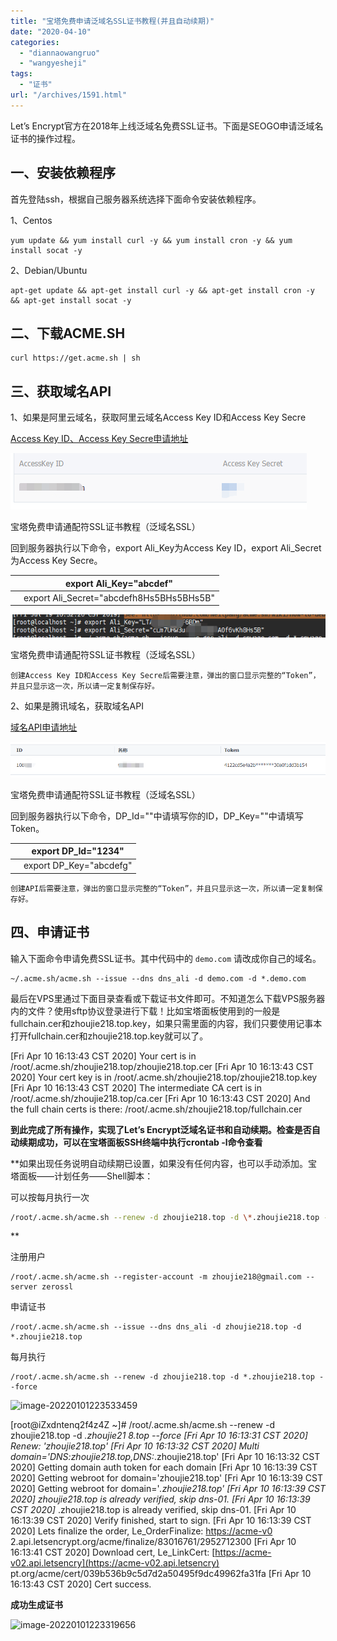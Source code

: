 ```yaml
---
title: "宝塔免费申请泛域名SSL证书教程(并且自动续期)"
date: "2020-04-10"
categories: 
  - "diannaowangruo"
  - "wangyesheji"
tags: 
  - "证书"
url: "/archives/1591.html"
---
```


Let’s Encrypt官方在2018年上线泛域名免费SSL证书。下面是SEOGO申请泛域名证书的操作过程。

## 一、安装依赖程序

首先登陆ssh，根据自己服务器系统选择下面命令安装依赖程序。

1、Centos

```
yum update && yum install curl -y && yum install cron -y && yum install socat -y
```

2、Debian/Ubuntu

```
apt-get update && apt-get install curl -y && apt-get install cron -y && apt-get install socat -y
```

## 二、下载ACME.SH

```
curl https://get.acme.sh | sh
```

## 三、获取域名API

1、如果是阿里云域名，获取阿里云域名Access Key ID和Access Key Secre

[Access Key ID、Access Key Secre申请地址](https://usercenter.console.aliyun.com/)

![](/images/2020/04/093e8af5e88088b4f62fab03151f2da1.png)

宝塔免费申请通配符SSL证书教程（泛域名SSL）

回到服务器执行以下命令，export Ali\_Key为Access Key ID，export Ali\_Secret为Access Key Secre。

|  | export Ali\_Key="abcdef" |
| --- | --- |
|  | export Ali\_Secret="abcdefh8Hs5BHs5BHs5B" |

![](/images/2020/04/cf2babb660d1b6789858125235f80834.png)

宝塔免费申请通配符SSL证书教程（泛域名SSL）

```
创建Access Key ID和Access Key Secre后需要注意，弹出的窗口显示完整的“Token”，并且只显示这一次，所以请一定复制保存好。
```

2、如果是腾讯域名，获取域名API

[域名API申请地址](https://www.dnspod.cn/console/user/security)

![](/images/2020/04/c15bd0fa0ba05aa6d8bf5c0d1d9e8551.png)

宝塔免费申请通配符SSL证书教程（泛域名SSL）

回到服务器执行以下命令，DP\_Id=""中请填写你的ID，DP\_Key=""中请填写Token。

|  | export DP\_Id="1234" |
| --- | --- |
|  | export DP\_Key="abcdefg" |

```
创建API后需要注意，弹出的窗口显示完整的“Token”，并且只显示这一次，所以请一定复制保存好。
```

## 四、申请证书

输入下面命令申请免费SSL证书。其中代码中的 `demo.com` 请改成你自己的域名。

```
~/.acme.sh/acme.sh --issue --dns dns_ali -d demo.com -d *.demo.com
```

最后在VPS里通过下面目录查看或下载证书文件即可。不知道怎么下载VPS服务器内的文件？使用sftp协议登录进行下载！比如宝塔面板使用到的一般是fullchain.cer和zhoujie218.top.key，如果只需里面的内容，我们只要使用记事本打开fullchain.cer和zhoujie218.top.key就可以了。

\[Fri Apr 10 16:13:43 CST 2020\] Your cert is in /root/.acme.sh/zhoujie218.top/zhoujie218.top.cer \[Fri Apr 10 16:13:43 CST 2020\] Your cert key is in /root/.acme.sh/zhoujie218.top/zhoujie218.top.key \[Fri Apr 10 16:13:43 CST 2020\] The intermediate CA cert is in /root/.acme.sh/zhoujie218.top/ca.cer \[Fri Apr 10 16:13:43 CST 2020\] And the full chain certs is there: /root/.acme.sh/zhoujie218.top/fullchain.cer

**到此完成了所有操作，实现了Let’s Encrypt泛域名证书和自动续期。检查是否自动续期成功，可以在宝塔面板SSH终端中执行crontab -l命令查看**

\*\*如果出现任务说明自动续期已设置，如果没有任何内容，也可以手动添加。宝塔面板——计划任务——Shell脚本：

可以按每月执行一次

```/root/.acme.sh/acme.sh
/root/.acme.sh/acme.sh --renew -d zhoujie218.top -d \*.zhoujie218.top --force
```

\*\*

注册用户

```
/root/.acme.sh/acme.sh --register-account -m zhoujie218@gmail.com --server zerossl
```

申请证书

```
/root/.acme.sh/acme.sh --issue --dns dns_ali -d zhoujie218.top -d *.zhoujie218.top
```

每月执行

```
/root/.acme.sh/acme.sh --renew -d zhoujie218.top -d *.zhoujie218.top --force
```

![image-20220101223533459](https://img-cloud.zhoujie218.top/pg/image-20220101223533459.png)

\[root@iZxdntenq2f4z4Z ~\]# /root/.acme.sh/acme.sh --renew -d zhoujie218.top -d _.zhoujie21 8.top --force \[Fri Apr 10 16:13:31 CST 2020\] Renew: 'zhoujie218.top' \[Fri Apr 10 16:13:32 CST 2020\] Multi domain='DNS:zhoujie218.top,DNS:_.zhoujie218.top' \[Fri Apr 10 16:13:32 CST 2020\] Getting domain auth token for each domain \[Fri Apr 10 16:13:39 CST 2020\] Getting webroot for domain='zhoujie218.top' \[Fri Apr 10 16:13:39 CST 2020\] Getting webroot for domain='_.zhoujie218.top' \[Fri Apr 10 16:13:39 CST 2020\] zhoujie218.top is already verified, skip dns-01. \[Fri Apr 10 16:13:39 CST 2020\]_ .zhoujie218.top is already verified, skip dns-01. \[Fri Apr 10 16:13:39 CST 2020\] Verify finished, start to sign. \[Fri Apr 10 16:13:39 CST 2020\] Lets finalize the order, Le\_OrderFinalize: [https://acme-v0](https://acme-v0) 2.api.letsencrypt.org/acme/finalize/83016761/2952712300 \[Fri Apr 10 16:13:41 CST 2020\] Download cert, Le\_LinkCert: [https://acme-v02.api.letsencry](https://acme-v02.api.letsencry) pt.org/acme/cert/039b536b9c5d7d2a50495f9dc49962fa31fa \[Fri Apr 10 16:13:43 CST 2020\] Cert success.

**成功生成证书**

![image-20220101223319656](https://img-cloud.zhoujie218.top/pg/image-20220101223319656.png)
